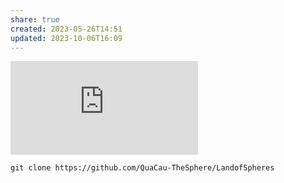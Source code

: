 ```yaml
---
share: true
created: 2023-05-26T14:51
updated: 2023-10-06T16:09
---
```


<iframe src="https://www.youtube.com/embed/Lb4yvfrX_7I" title="YouTube video player" frameborder="0" allow="accelerometer; autoplay; clipboard-write; encrypted-media; gyroscope; picture-in-picture" allowfullscreen></iframe>

```git
git clone https://github.com/QuaCau-TheSphere/LandofSpheres
```
